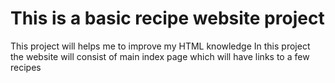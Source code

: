 # This is a basic recipe website project 
This project will helps me to improve my HTML knowledge 
In this project the website will consist of main index page which will have links to
a few recipes 

